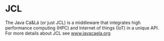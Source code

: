 # JCL
The Java Cá&Lá (or just JCL) is a middleware that integrates high performance computing (HPC) and Internet of things (IoT) in a unique API. For more details about JCL see www.javacaela.org
